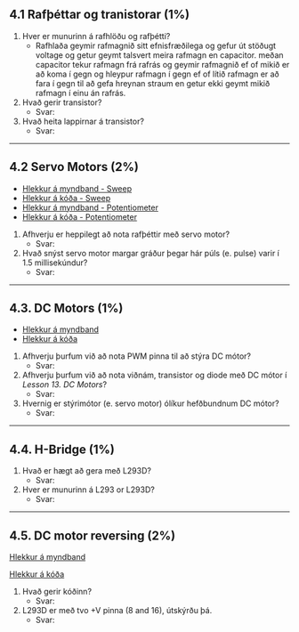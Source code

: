 ## 4.1 Rafþéttar og tranistorar (1%)

1. Hver er munurinn á rafhlöðu og rafþétti?
    - Rafhlaða geymir rafmagnið sitt efnisfræðilega og gefur út stöðugt voltage og getur geymt talsvert meira rafmagn en capacitor.
      meðan capacitor tekur rafmagn frá rafrás og geymir rafmagnið ef of mikið er að koma í gegn og hleypur rafmagn í gegn ef of lítið rafmagn er að fara í gegn til að                 gefa hreynan straum en getur ekki geymt mikið rafmagn í einu án rafrás.
1. Hvað gerir transistor?
   - Svar:
2. Hvað heita lappirnar á transistor?
   - Svar:

---

## 4.2 Servo Motors (2%)

- [Hlekkur á myndband - Sweep]()
- [Hlekkur á kóða - Sweep]()
- [Hlekkur á myndband - Potentiometer]()
- [Hlekkur á kóða - Potentiometer]()

1. Afhverju er heppilegt að nota rafþéttir með servo motor?
    - Svar:
2. Hvað snýst servo motor margar gráður þegar hár púls (e. pulse) varir í 1.5 millisekúndur?
    - Svar:

---

## 4.3. DC Motors (1%)

- [Hlekkur á myndband]()
- [Hlekkur á kóða]()

1. Afhverju þurfum við að nota PWM pinna til að stýra DC mótor?
   - Svar:
2. Afhverju þurfum við að nota viðnám, transistor og diode með DC mótor í _Lesson 13. DC Motors_?
   - Svar:
3. Hvernig er stýrimótor (e. servo motor) ólíkur hefðbundnum DC mótor?
   - Svar:

---

## 4.4. H-Bridge (1%)

1. Hvað er hægt að gera með L293D?
   - Svar:
2. Hver er munurinn á L293 or L293D?
   - Svar:

---

## 4.5. DC motor reversing (2%)

[Hlekkur á myndband]()

[Hlekkur á kóða]()

1. Hvað gerir kóðinn?
    - Svar:
1. L293D er með tvo +V pinna (8 and 16), útskýrðu þá.
    - Svar:


